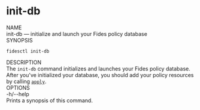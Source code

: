 <div class="cli">
  <h1>init-db</h1>

  <div class="label">NAME</div>

  <div class="content">
    <span class="mono">init-db</span> &mdash; initialize and launch your Fides policy database
  </div>

  <div class="label">SYNOPSIS</div>

  <div class="content">
    <pre><code>fidesctl init-db</code></pre>
  </div>

  <div class="label">DESCRIPTION</div>

  <div class="content">
    The <code>init-db</code> command initializes and launches your Fides policy database. After you've initialized your database, you should add your policy resources by calling <a href="/cli/apply/"><code>apply</code></a>.
  </div>

  
  <div class="label">OPTIONS</div>
  <div class="content">
    <div class="mono">
      -h/--help
    </div>
    <div class="content">
      Prints a synopsis of this command.
    </div>
  </div> 
</div>

